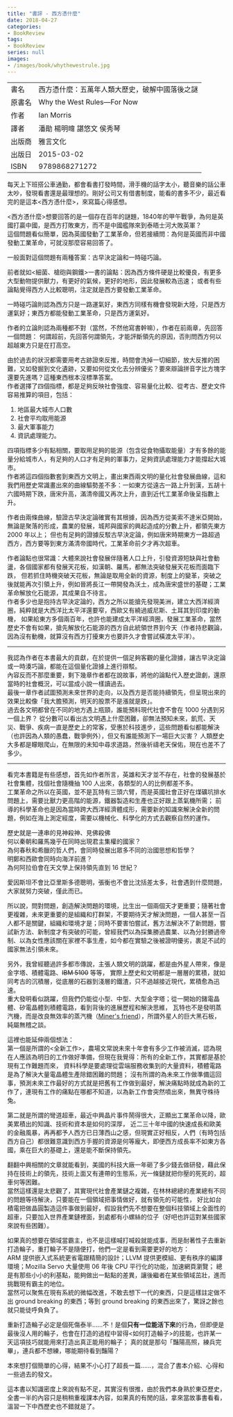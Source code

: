 ```yaml
---
title: "書評 - 西方憑什麼"
date: 2018-04-27
categories:
- BookReview
tags:
- BookReview
series: null
images:
- /images/book/whythewestrule.jpg
---
```


|   |   |
|:-|:-|
|書名|西方憑什麼：五萬年人類大歷史，破解中國落後之謎|
|原書名|Why the West Rules—For Now|
|作者|Ian Morris|
|譯者|潘勛 楊明暐 諶悠文 侯秀琴|
|出版商|雅言文化|
|出版日|2015-03-02|
|ISBN|9789868271272|
<!--more-->

每天上下班搭公車通勤，都會看書打發時間，滑手機的話字太小，聽音樂的話公車太吵，發現看書還是最理想的。剛好公司又有借書制度，能看的書多不少，最近看完的是這本<西方憑什麼>，來寫篇心得感想。  

<西方憑什麼>想要回答的是一個存在百年的謎題，1840年的甲午戰爭，為何是英國打贏中國，是西方打敗東方，而不是中國艦隊來到泰晤士河大敗英軍？  
這個問題看似簡單，因為英國發動了工業革命，但若接續問：為何是英國而非中國發動工業革命，可就沒那麼容易回答了。  

一般面對這個問題有兩種答案：古早決定論和一時碰巧論。  

前者就如<細菌、槍砲與鋼鐵>一書的論點：因為西方條件硬是比較優良，有更多大型動物提供獸力，有更好的氣候，更好的地形，因此發展較為迅速；
或者有些論點覺得西方人比較聰明，注定就是西方要發動工業革命。  

一時碰巧論則認為西方只是一路運氣好，東西方同樣有機會發現新大陸，只是西方運氣好；東西方都能發動工業革命，只是西方運氣好。  

作者的立論則認為兩種都不對（當然，不然他寫書幹嘛），作者在前兩章，先回答一個問題：
何謂超前，先回答何謂領先，才能評斷領先的原因，否則問西方何以超越東方只是在打高空。  

由於過去的狀況都需要用考古跡證來反推，時間會洗掉一切細節，放大反推的困難，又如發掘到文化遺跡，又要如何從文化去分辨優劣？要來辯論拼音字比方塊字還要先進嗎？這種東西根本沒標準答案。  
作者選擇了四個指標，都是足夠反映社會強度、容易量化比較、從考古、歷史文件容易推算的項目，包括：

1. 地區最大城市人口數
2. 社會平均取用能源
3. 最大軍事能力
4. 資訊處理能力。

四項指標多少有點相關，要取用足夠的能源（包含從食物攝取能量）才有多餘的能量分給城市人，有足夠的人口才有足夠的軍事力，足夠資訊處理能力才能撐起大城市。  
作者將這四個指數套到東西方文明上，畫出東西兩文明的量化社會發展曲線，這和我們用歷史常識畫出來的曲線驅勢差不多：一如東方從遠古一路上升到漢，五胡十六國時期下跌，唐宋升高，滿清帝國又再次上升，直到近代工業革命後呈指數上升。  

作者由兩條曲線，驗證古早決定論確實有其根據，因為西方從美索不達米亞開始，無論是聚落的形成，農業的發展，城邦與國家的興起造成的分數上升，都領先東方 2000 年以上；
但也有足夠的證據反駁古早決定論，例如唐宋時期東方一路超過西方，西方要等到東方滿清帝國時代，工業革命前夕才再次超車。  

作者論點也很常識：大體來說社會發展伴隨著人口上升，引發資源短缺與社會動盪，各個國家都有發展天花板，如漢朝、羅馬，都無法突破發展天花板而面臨下跌，
但若抓住時機突破天花板，無論是取用全新的資源，制度上的變革，突破之後就能再次引領上升，例如晉將長江一帶開發為沃土，成為唐宋盛世的基礎；工業革命解放化石能源，其成果自不待言。  
作者多少也是抱持古早決定論的，西方之所以能搶先發現美洲，建立大西洋經濟圈，純粹就是大西洋比太平洋還要窄，西歐又有繞過威尼斯、土耳其到印度的動機，
如果給東方多個兩百年，也許也能建成太平洋經濟圈，發展工業革命，當然歷史不會有如果，搶先解放化石能源的西方自此統領世界到今天（作者持悲觀論，因為沒有動機，就算沒有西方打擾東方也要許久才會嘗試橫渡太平洋）。  

---

我認為作者在本書最大的貢獻，在於提供一個足夠客觀的量化證據，讓古早決定論或一時湊巧論，都能在這個量化證據上進行辯駁。  
內容反而不那麼重要，剩下幾章作者都在說故事，將他的論點代入歷史證劇，還原當時的社會概況，可以當成小說一樣讀過去。  
最後一章作者試圖預測未來世界的走向，以及西方是否能持續領先，但呈現出來的效果比較像「我大膽預測，明天的股票不是漲就是跌」。  
過去各文明都曾在不同的地方遇上瓶頸，誰能預料現代社會不會在 1000 分遇到另一個上界？
從分數可以看出古文明遇上什麼困難，卻無法預知未來，飢荒、天災、戰爭、疾病一直是歷史上的常客，受惠於科技進步，這些問題看似都能解決（也許因為人類的愚蠢，戰爭例外），但又有誰能預測下一場巨大災害？
人類歷史大多都是矇眼爬山，在無限的未知中尋求道路，然後祈禱老天保佑，現在也差不了多少。  

---

看完本書籍是有些感想，首先如作者所言，英雄和天才並不存在，社會的發展基於社會集體，找個社會隨機抽 100 人出來，各類型的人的比例都差不多。  
工業革命之所以在英國，並不是瓦特有三頭六臂，而是英國社會正好在煤礦坑排水問題上，需要比獸力更高階的能源，鐵器製造和生產也正好跟上蒸氣機所需；
前導的科學革命也是因為當時跨大西洋經濟體成形，需要新的知識來解決全新的問題，例如在海上測定經度，需要以機械化、科學化的方式去觀察自然的運作。  

歷史就是一連串的見神殺神、見佛殺佛  
何以秦朝和羅馬幾乎在同時出現君主集權的國家？  
為何春秋和希臘的哲人們，會同時發展出眾多不同的治國思想和哲學？  
明鄭和西歐會同時向海洋前進？  
為何阿拉伯會在天文學上保持領先直到 16 世紀？  

愛因斯坦不會比亞里斯多德聰明，張衡也不會比沈括差太多，社會遇到什麼問題，大家就努力突破，僅此而已。  

所以說，問對問題，創造解決問題的環境，比生出一個兩個天才更重要；隨著社會更複雜，未來更重要的是組織和打群架，不要期待天才解決問題，一個人甚至一百人都不是關鍵，組織和環境才是；同時不要害怕嘗試，舊方法解決不了新問題，嘗試新方法、新制度才有突破的可能，曾經我們以為採集勝過農業、以為分封勝過帝制、以為女性應該關在家裡不事生產，如今都在實驗之後被證明優劣，裹足不試的國家無法引領未來。  

另外，我曾經聽過許多都市傳說，主張人類文明的跳躍，都是由外星人帶來，像是金字塔、積體電路、~~IBM 5100~~ 等等，
實際上歷史和文明都是一層層的累積，就如同考古的沉積層，從底層的石器到淺層的鐵渣，只不過越接近現代，累積愈為迅速。  
重大發明看似跳躍，但我們仍能從小型、中型、大型金字塔；從一開始的鍺電晶體、矽電晶體到積體電路，看到背後的進展歷程和解決思維，
瓦特也不是發明蒸汽機，而是改良無效率的蒸汽機（[Miner's friend](http://www.eoht.info/page/Miner%E2%80%99s+friend)），所謂外星人的巨大黑石板，純屬無稽之談。  

這裡也能延伸兩個想法：  
第一個是所謂的<全新工作>，農場文常說未來十年會有多少工作被消滅，認為現在人應該為明日的工作做好準備，但現在我覺得：所有的全新工作，其實都是基於現有工作難題而來，
資料科學是要處理從雲端服務收集到的大量資料，積體電路是為了解決大量電晶體生產除錯困難的問題；
沒有所謂的為未來工作做準備這回事，預測未來工作最好的方式就是把舊有工作做到最好，解決痛點時就成為新的工作了，連現有工作的痛點在哪都不知道，以為新工作會突然噴出來，無異守株待兔。  

第二就是所謂的彎道超車，最近中興晶片事件鬧得很大，正顯出工業革命以降，歐美累積出的知識、技術和資本是如何的深厚，
近二三十年中國的快速成長和歐美的金融風暴，再再都予人西方已日薄西山之感，但現實正好相反，人們（有時包括西方自己）都很難意識到西方手握的資源是何等龐大，即便西方成長率不如東方各國，乘在巨大的基礎上，還是能不斷保持領先。  

翻翻中興相關的文章就能看到，美國的科技大廠一年砸了多少錢去做研發，藉此保持在技術上的領先，技術上面又有連帶的生態系，光一條鏈就把你壓的死死的，超車何等困難。  
當然這樣還是太悲觀了，其實現代社會產業鏈之複雜，在林林總總的產業總有不同的問題等待解決，只要能在一個領域把事情做好，就有領先的可能性，
好比如台積電把做晶圓製造這件事做到最好，假設我們先不想要在整個科技領域上全面性的超車，只要加入世界產業鏈裡面，到處都有小螺絲的位子（好吧也許這對某些國家來說有些困難）。  

如果真的想要在領域當霸主，也不是這樣喊打喊殺就能成事，而是耐著性子去重新打造輪子，重打輪子不是隨便打，他們一定是看到需要更好的地方：  
ARM 提供嵌入式系統更省電跟精簡的設計；LLVM 提供更模組、更有秩序的編譯環境；Mozilla Servo 大量使用 06 年後 CPU 平行化的功能，加速網頁瀏覽；
總是有那些小小的利基點，能夠做出一點點的差異，讓後繼者在某些領域茁壯，進而挑戰現有霸主的地位。  
當然可以聚焦在現有系統的微幅改進，不敢去想下一代的東西，只是這樣註定做不出 ground breaking 的東西；等到 ground breaking 的東西出來了，驚訝之餘也就只能徒呼負負了。  

重新打造輪子必定是個死傷泰半……不！是個**只有一位能活下來**的行為，但即便是最後沒人用的輪子，也會在打造的過程中習得<如何打造輪子>的技能，也許某一天這項技巧就能用來打造出真正能用的輪子；
真的就是那句「豔陽高照，練兵完畢」，連兵都不想練，哪能期待看到豔陽？  

本來想打個簡單的心得，結果不小心打了超長一篇……，混合了書本介紹、心得和一些過去的發文。  

這本書以知識密度上來說有點不足，其實沒有很推，由於我們本身熟於東亞歷史，全書一半的內容只是稍稍重複課本內容，如果真的有閒的話，拿來當故事書看看，溫習一下中西歷史也不錯就是了。  
